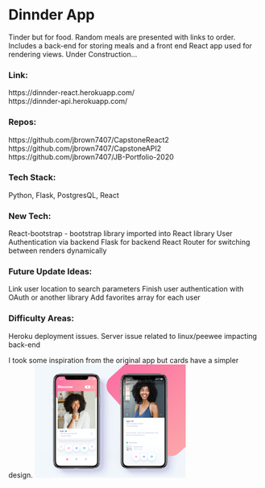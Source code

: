 <h1> Dinnder App </h1>

Tinder but for food. Random meals are presented with links to order. Includes a back-end for storing meals and a front end React app used for rendering views.
Under Construction...
<h3>Link:</h3>  
https://dinnder-react.herokuapp.com/ <br />
https://dinnder-api.herokuapp.com/ <br />

<h3>Repos:</h3>
https://github.com/jbrown7407/CapstoneReact2 <br />
https://github.com/jbrown7407/CapstoneAPI2 <br />
https://github.com/jbrown7407/JB-Portfolio-2020 <br />

<h3>Tech Stack:</h3> 
Python, Flask, PostgresQL, React

<h3>New Tech:</h3>
React-bootstrap - bootstrap library imported into React library
User Authentication via backend
Flask for backend
React Router for switching between renders dynamically

<h3>Future Update Ideas:</h3>
Link user location to search parameters
Finish user authentication with OAuth or another library
Add favorites array for each user

<h3>Difficulty Areas:</h3> 
Heroku deployment issues. Server issue related to linux/peewee impacting back-end

I took some inspiration from the original app but cards have a simpler design.
<img src='/tinderUI.png' style="width: 300px;">
